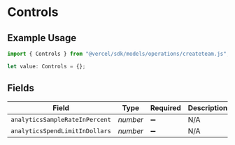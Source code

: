 # Controls

## Example Usage

```typescript
import { Controls } from "@vercel/sdk/models/operations/createteam.js";

let value: Controls = {};
```

## Fields

| Field                          | Type                           | Required                       | Description                    |
| ------------------------------ | ------------------------------ | ------------------------------ | ------------------------------ |
| `analyticsSampleRateInPercent` | *number*                       | :heavy_minus_sign:             | N/A                            |
| `analyticsSpendLimitInDollars` | *number*                       | :heavy_minus_sign:             | N/A                            |